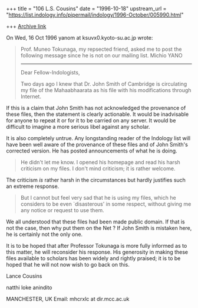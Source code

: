 +++
title = "106 L.S. Cousins"
date = "1996-10-18"
upstream_url = "https://list.indology.info/pipermail/indology/1996-October/005990.html"

+++
[Archive link](https://list.indology.info/pipermail/indology/1996-October/005990.html)

On Wed, 16 Oct 1996 yanom at ksuvx0.kyoto-su.ac.jp wrote:

> Prof. Muneo Tokunaga, my repsected friend, asked me to post the following
> message since he is not on our mailing list.  Michio YANO
>
> ------------------------------------------------------------------------
> Dear Fellow-Indologists,
>
> Two days ago I knew that Dr. John Smith of Cambridge is circulating
> my file of the Mahaabhaarata as his file with his modifications through
> Internet.

If this is a claim that John Smith has not acknowledged the provenance of
these files, then the statement is clearly actionable. It would be
inadvisable for anyone to repeat it or for it to be carried on any server.
It would be difficult to imagine a more serious libel against any scholar.

It is also completely untrue. Any longstanding reader of the Indology list
will have been well aware of the provenance of these files and of John
Smith's corrected version. He has posted announcements of what he is doing.

>He didn't let me know. I opened his homepage and read his harsh
> criticism on my files. I don't mind criticism; it is rather welcome.

The criticism _is_ rather harsh in the circumstances but hardly justifies
such an extreme response.

> But I cannot but feel very sad that he is using my files, which he
> considers to be even `disasterous' in some respect, without giving
> me any notice or request to use them.

We all understood that these files had been made public domain. If that is
not the case, then why put them on the Net ? If John Smith is mistaken
here, he is certainly not the only one.

It is to be hoped that after Professor Tokunaga is more fully informed as
to this matter, he will reconsider his response. His generosity in making
these files available to scholars has been widely and rightly praised; it
is to be hoped that he will not now wish to go back on this.

Lance Cousins

natthi loke anindito

MANCHESTER, UK
Email: mhcrxlc at dir.mcc.ac.uk






